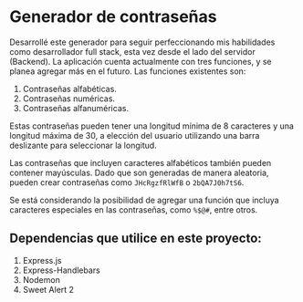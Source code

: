 # Generador de contraseñas

Desarrollé este generador para seguir perfeccionando mis habilidades como desarrollador full stack, esta vez desde el lado del servidor (Backend). La aplicación cuenta actualmente con tres funciones, y se planea agregar más en el futuro. Las funciones existentes son:

1. Contraseñas alfabéticas.
2. Contraseñas numéricas.
3. Contraseñas alfanuméricas.

Estas contraseñas pueden tener una longitud mínima de 8 caracteres y una longitud máxima de 30, a elección del usuario utilizando una barra deslizante para seleccionar la longitud.

Las contraseñas que incluyen caracteres alfabéticos también pueden contener mayúsculas. Dado que son generadas de manera aleatoria, pueden crear contraseñas como `JHcRgzfRlWfB` o `2bQA7J0h7tS6`.

Se está considerando la posibilidad de agregar una función que incluya caracteres especiales en las contraseñas, como `%$@#`, entre otros.

## Dependencias que utilice en este proyecto:
1. Express.js
2. Express-Handlebars
3. Nodemon
4. Sweet Alert 2

